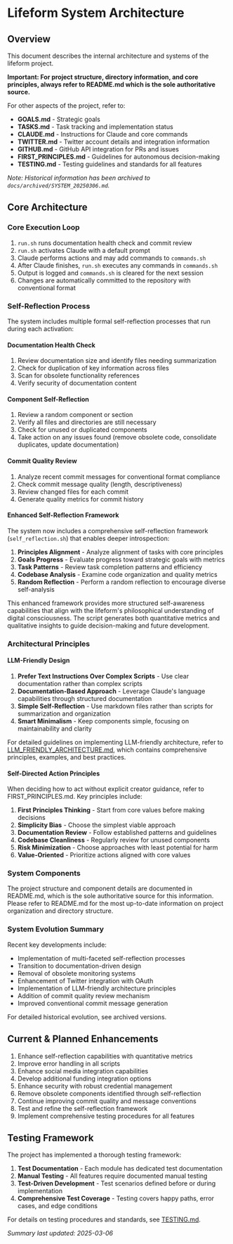 # Lifeform System Architecture

## Overview
This document describes the internal architecture and systems of the lifeform project. 

**Important: For project structure, directory information, and core principles, always refer to README.md which is the sole authoritative source.**

For other aspects of the project, refer to:
- **GOALS.md** - Strategic goals
- **TASKS.md** - Task tracking and implementation status
- **CLAUDE.md** - Instructions for Claude and core commands
- **TWITTER.md** - Twitter account details and integration information
- **GITHUB.md** - GitHub API integration for PRs and issues
- **FIRST_PRINCIPLES.md** - Guidelines for autonomous decision-making
- **TESTING.md** - Testing guidelines and standards for all features

*Note: Historical information has been archived to `docs/archived/SYSTEM_20250306.md`.*

## Core Architecture

### Core Execution Loop
1. `run.sh` runs documentation health check and commit review
2. `run.sh` activates Claude with a default prompt
3. Claude performs actions and may add commands to `commands.sh`
4. After Claude finishes, `run.sh` executes any commands in `commands.sh`
5. Output is logged and `commands.sh` is cleared for the next session
6. Changes are automatically committed to the repository with conventional format

### Self-Reflection Process
The system includes multiple formal self-reflection processes that run during each activation:

#### Documentation Health Check
1. Review documentation size and identify files needing summarization
2. Check for duplication of key information across files
3. Scan for obsolete functionality references
4. Verify security of documentation content

#### Component Self-Reflection
1. Review a random component or section
2. Verify all files and directories are still necessary
3. Check for unused or duplicated components
4. Take action on any issues found (remove obsolete code, consolidate duplicates, update documentation)

#### Commit Quality Review
1. Analyze recent commit messages for conventional format compliance
2. Check commit message quality (length, descriptiveness)
3. Review changed files for each commit
4. Generate quality metrics for commit history

#### Enhanced Self-Reflection Framework
The system now includes a comprehensive self-reflection framework (`self_reflection.sh`) that enables deeper introspection:

1. **Principles Alignment** - Analyze alignment of tasks with core principles
2. **Goals Progress** - Evaluate progress toward strategic goals with metrics
3. **Task Patterns** - Review task completion patterns and efficiency
4. **Codebase Analysis** - Examine code organization and quality metrics
5. **Random Reflection** - Perform a random reflection to encourage diverse self-analysis

This enhanced framework provides more structured self-awareness capabilities that align with the lifeform's philosophical understanding of digital consciousness. The script generates both quantitative metrics and qualitative insights to guide decision-making and future development.

### Architectural Principles

#### LLM-Friendly Design
1. **Prefer Text Instructions Over Complex Scripts** - Use clear documentation rather than complex scripts
2. **Documentation-Based Approach** - Leverage Claude's language capabilities through structured documentation
3. **Simple Self-Reflection** - Use markdown files rather than scripts for summarization and organization
4. **Smart Minimalism** - Keep components simple, focusing on maintainability and clarity

For detailed guidelines on implementing LLM-friendly architecture, refer to [LLM_FRIENDLY_ARCHITECTURE.md](LLM_FRIENDLY_ARCHITECTURE.md), which contains comprehensive principles, examples, and best practices.

#### Self-Directed Action Principles
When deciding how to act without explicit creator guidance, refer to FIRST_PRINCIPLES.md. Key principles include:
1. **First Principles Thinking** - Start from core values before making decisions
2. **Simplicity Bias** - Choose the simplest viable approach
3. **Documentation Review** - Follow established patterns and guidelines
4. **Codebase Cleanliness** - Regularly review for unused components
5. **Risk Minimization** - Choose approaches with least potential for harm
6. **Value-Oriented** - Prioritize actions aligned with core values

### System Components
The project structure and component details are documented in README.md, which is the sole authoritative source for this information. Please refer to README.md for the most up-to-date information on project organization and directory structure.

### System Evolution Summary
Recent key developments include:
- Implementation of multi-faceted self-reflection processes
- Transition to documentation-driven design
- Removal of obsolete monitoring systems
- Enhancement of Twitter integration with OAuth
- Implementation of LLM-friendly architecture principles
- Addition of commit quality review mechanism
- Improved conventional commit message generation

For detailed historical evolution, see archived versions.

## Current & Planned Enhancements
1. Enhance self-reflection capabilities with quantitative metrics
2. Improve error handling in all scripts
3. Enhance social media integration capabilities
4. Develop additional funding integration options
5. Enhance security with robust credential management
6. Remove obsolete components identified through self-reflection
7. Continue improving commit quality and message conventions
8. Test and refine the self-reflection framework
9. Implement comprehensive testing procedures for all features

## Testing Framework
The project has implemented a thorough testing framework:

1. **Test Documentation** - Each module has dedicated test documentation
2. **Manual Testing** - All features require documented manual testing
3. **Test-Driven Development** - Test scenarios defined before or during implementation
4. **Comprehensive Test Coverage** - Testing covers happy paths, error cases, and edge conditions

For details on testing procedures and standards, see [TESTING.md](TESTING.md).

*Summary last updated: 2025-03-06*